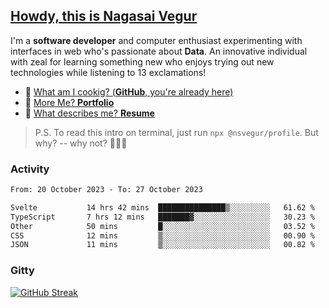 
## [Howdy, this is Nagasai Vegur](https://nsvegur.me/)

I'm a **software developer** and computer enthusiast experimenting with interfaces in web who's passionate about **Data**. An innovative individual with zeal for learning something new who enjoys trying out new technologies while listening to 13 exclamations!

- 🍔 [What am I cookig? (**GitHub**, you're already here)](https://github.com/NSVEGUR)
- 👻 [More Me? **Portfolio**](https://nsvegur.me/)
- 🔭 [What describes me? **Resume**](https://nsvegur.me/resume)

> P.S. To read this intro on terminal, just run `npx @nsvegur/profile`. But why? -- why not? 🤷🏻‍♂️

### Activity

<!--START_SECTION:waka-->

```txt
From: 20 October 2023 - To: 27 October 2023

Svelte           14 hrs 42 mins  ███████████████▒░░░░░░░░░   61.62 %
TypeScript       7 hrs 12 mins   ███████▓░░░░░░░░░░░░░░░░░   30.23 %
Other            50 mins         █░░░░░░░░░░░░░░░░░░░░░░░░   03.52 %
CSS              12 mins         ▒░░░░░░░░░░░░░░░░░░░░░░░░   00.90 %
JSON             11 mins         ▒░░░░░░░░░░░░░░░░░░░░░░░░   00.82 %
```

<!--END_SECTION:waka-->

### Gitty

[![GitHub Streak](http://github-profile-summary-cards.vercel.app/api/cards/profile-details?username=NSVEGUR&theme=github_dark)]('https://github.com/NSVEGUR')

